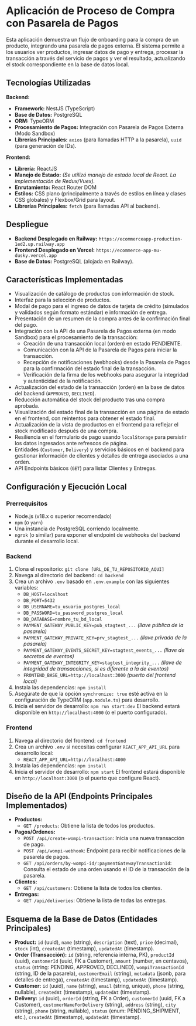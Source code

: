 # Aplicación de Proceso de Compra con Pasarela de Pagos

Esta aplicación demuestra un flujo de onboarding para la compra de un producto, integrando una pasarela de pagos externa. El sistema permite a los usuarios ver productos, ingresar datos de pago y entrega, procesar la transacción a través del servicio de pagos y ver el resultado, actualizando el stock correspondiente en la base de datos local.

## Tecnologías Utilizadas

**Backend:**
* **Framework:** NestJS (TypeScript)
* **Base de Datos:** PostgreSQL
* **ORM:** TypeORM
* **Procesamiento de Pagos:** Integración con Pasarela de Pagos Externa (Modo Sandbox)
* **Librerías Principales:** `axios` (para llamadas HTTP a la pasarela), `uuid` (para generación de IDs).

**Frontend:**
* **Librería:** ReactJS
* **Manejo de Estado:** *(Se utilizó manejo de estado local de React. La implementación de Redux/Vuex).*
* **Enrutamiento:** React Router DOM
* **Estilos:** CSS plano (principalmente a través de estilos en línea y clases CSS globales) y Flexbox/Grid para layout.
* **Librerías Principales:** `fetch` (para llamadas API al backend).

## Despliegue

* **Backend Desplegado en Railway:** `https://ecommerceapp-production-1ed2.up.railway.app` 
* **Frontend Desplegado en Vercel:** `https://ecommerce-app-mu-dusky.vercel.app`
* **Base de Datos:** PostgreSQL (alojada en Railway).

## Características Implementadas

* Visualización de catálogo de productos con información de stock.
* Interfaz para la selección de productos.
* Modal de pago para el ingreso de datos de tarjeta de crédito (simulados y validados según formato estándar) e información de entrega.
* Presentación de un resumen de la compra antes de la confirmación final del pago.
* Integración con la API de una Pasarela de Pagos externa (en modo Sandbox) para el procesamiento de la transacción:
    * Creación de una transacción local (orden) en estado PENDIENTE.
    * Comunicación con la API de la Pasarela de Pagos para iniciar la transacción.
    * Recepción de notificaciones (webhooks) desde la Pasarela de Pagos para la confirmación del estado final de la transacción.
    * Verificación de la firma de los webhooks para asegurar la integridad y autenticidad de la notificación.
* Actualización del estado de la transacción (orden) en la base de datos del backend (`APPROVED`, `DECLINED`).
* Reducción automática del stock del producto tras una compra aprobada.
* Visualización del estado final de la transacción en una página de estado en el frontend, con reintentos para obtener el estado final.
* Actualización de la vista de productos en el frontend para reflejar el stock modificado después de una compra.
* Resiliencia en el formulario de pago usando `localStorage` para persistir los datos ingresados ante refrescos de página.
* Entidades (`Customer`, `Delivery`) y servicios básicos en el backend para gestionar información de clientes y detalles de entrega asociados a una orden.
* API Endpoints básicos (`GET`) para listar Clientes y Entregas.

## Configuración y Ejecución Local

### Prerrequisitos
* Node.js (v18.x o superior recomendado)
* `npm` (o `yarn`)
* Una instancia de PostgreSQL corriendo localmente.
* `ngrok` (o similar) para exponer el endpoint de webhooks del backend durante el desarrollo local.

### Backend
1.  Clona el repositorio: `git clone [URL_DE_TU_REPOSITORIO_AQUI]`
2.  Navega al directorio del backend: `cd backend`
3.  Crea un archivo `.env` basado en `.env.example`  con las siguientes variables:
    * `DB_HOST=localhost`
    * `DB_PORT=5432`
    * `DB_USERNAME=tu_usuario_postgres_local`
    * `DB_PASSWORD=tu_password_postgres_local`
    * `DB_DATABASE=nombre_tu_bd_local`
    * `PAYMENT_GATEWAY_PUBLIC_KEY=pub_stagtest_...` *(llave pública de la pasarela)*
    * `PAYMENT_GATEWAY_PRIVATE_KEY=prv_stagtest_...` *(llave privada de la pasarela)*
    * `PAYMENT_GATEWAY_EVENTS_SECRET_KEY=stagtest_events_...` *(llave de secretos de eventos)*
    * `PAYMENT_GATEWAY_INTEGRITY_KEY=stagtest_integrity_...` *(llave de integridad de transacciones, si es diferente a la de eventos)*
    * `FRONTEND_BASE_URL=http://localhost:3000` *(puerto del frontend local)*
4.  Instala las dependencias: `npm install`
5.  Asegúrate de que la opción `synchronize: true` esté activa en la configuración de TypeORM (`app.module.ts`) para desarrollo.
6.  Inicia el servidor de desarrollo: `npm run start:dev`
    El backend estará disponible en `http://localhost:4000` (o el puerto configurado).

### Frontend
1.  Navega al directorio del frontend: `cd frontend`
2.  Crea un archivo `.env` si necesitas configurar `REACT_APP_API_URL` para desarrollo local:
    * `REACT_APP_API_URL=http://localhost:4000`
3.  Instala las dependencias: `npm install`
4.  Inicia el servidor de desarrollo: `npm start`
    El frontend estará disponible en `http://localhost:3000` (o el puerto que configure React).

## Diseño de la API (Endpoints Principales Implementados)

* **Productos:**
    * `GET /products`: Obtiene la lista de todos los productos.
* **Pagos/Órdenes:**
    * `POST /api/create-wompi-transaction`: Inicia una nueva transacción de pago.
    * `POST /api/wompi-webhook`: Endpoint para recibir notificaciones de la pasarela de pagos. 
    * `GET /api/orders/by-wompi-id/:paymentGatewayTransactionId`: Consulta el estado de una orden usando el ID de la transacción de la pasarela.
* **Clientes:**
    * `GET /api/customers`: Obtiene la lista de todos los clientes.
* **Entregas:**
    * `GET /api/deliveries`: Obtiene la lista de todas las entregas.

## Esquema de la Base de Datos (Entidades Principales)

* **Product:** `id` (uuid), `name` (string), `description` (text), `price` (decimal), `stock` (int), `createdAt` (timestamp), `updatedAt` (timestamp). 
* **Order (Transacción):** `id` (string, referencia interna, PK), `productId` (uuid), `customerId` (uuid, FK a Customer), `amount` (number, en centavos), `status` (string: PENDING, APPROVED, DECLINED), `wompiTransactionId` (string, ID de la pasarela), `customerEmail` (string), `metadata` (jsonb, para detalles de entrega), `createdAt` (timestamp), `updatedAt` (timestamp).
* **Customer:** `id` (uuid), `name` (string), `email` (string, unique), `phone` (string, nullable), `createdAt` (timestamp), `updatedAt` (timestamp).
* **Delivery:** `id` (uuid), `orderId` (string, FK a Order), `customerId` (uuid, FK a Customer), `customerNameForDelivery` (string), `address` (string), `city` (string), `phone` (string, nullable), `status` (enum: PENDING_SHIPMENT, etc.), `createdAt` (timestamp), `updatedAt` (timestamp).

